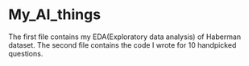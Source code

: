 # My_AI_things
The first file contains my EDA(Exploratory data analysis) of Haberman dataset.
The second file contains the code I wrote for 10 handpicked questions.

